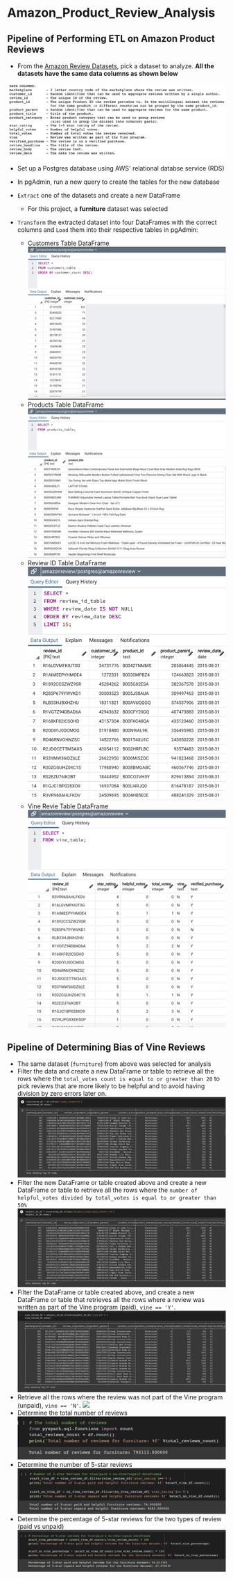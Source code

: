 # Amazon_Product_Review_Analysis

## Pipeline of Performing ETL on Amazon Product Reviews

* From the [Amazon Review Datasets](https://s3.amazonaws.com/amazon-reviews-pds/tsv/index.txt), pick a dataset to analyze. **All the datasets have the same data columns as shown below**

![](screenshots/Amazon_Review_Datasets.png)

* Set up a Postgres database using AWS' relational databse service (RDS)

* In pgAdmin, run a new query to create the tables for the new database

* `Extract` one of the datasets and create a new DataFrame
  - For this project, a **furniture** dataset was selected

* `Transform` the extracted dataset into four DataFrames with the correct columns and `Load` them into their respective tables in pgAdmin:
  - Customers Table DataFrame
  ![](screenshots/customers_table.png)
  - Products Table DataFrame
  ![](screenshots/products_table.png)
  - Review ID Table DataFrame
  ![](screenshots/review_id_table.png)
  - Vine Revie Table DataFrame
  ![](screenshots/vine_table.png)


## Pipeline of Determining Bias of Vine Reviews

* The same dataset (`furniture`) from above was selected for analysis
* Filter the data and create a new DataFrame or table to retrieve all the rows where the `total_votes count is equal to or greater than 20` to pick reviews that are more likely to be helpful and to avoid having division by zero errors later on.
![](screenshots/totalvotes_df.png)
* Filter the new DataFrame or table created above and create a new DataFrame or table to retrieve all the rows where the `number of helpful_votes divided by total_votes is equal to or greater than 50%`
![](screenshots/helpful_50_df.png)
* Filter the DataFrame or table created above, and create a new DataFrame or table that retrieves all the rows where a review was written as part of the Vine program (paid), `vine == 'Y'`.
![](screenshots/vinereview_df.png)
* Retrieve all the rows where the review was not part of the Vine program (unpaid), `vine == 'N'`.
![](scrreenshots/novinereview_df.png)
* Determine the total number of reviews
![](screenshots/print_totalnumber_reviews.png)
* Determine the number of 5-star reviews
![](screenshots/star5_review_number.png)
* Determine the percentage of 5-star reviews for the two types of review (paid vs unpaid)
![](screenshots/star5_percentage.png)
